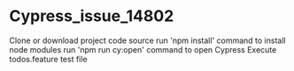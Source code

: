 # Cypress_issue_14802
Clone or download project code source
run 'npm install' command to install node modules
run 'npm run cy:open' command to open Cypress
Execute todos.feature test file

